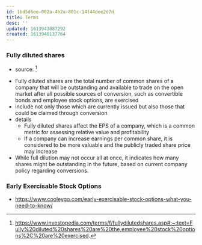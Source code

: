 ```yaml
---
id: 1bd5d6ee-002a-4b2a-801c-14f44dee2d7d
title: Terms
desc: ''
updated: 1613943087292
created: 1613940137764
---
```



### Fully diluted shares
- source: [^1]
<!-- -->


- Fully diluted shares are the total number of common shares of a company that will be outstanding and available to trade on the open market after all possible sources of conversion, such as convertible bonds and employee stock options, are exercised
-  include not only those which are currently issued but also those that could be claimed through conversion
- details
    - Fully diluted shares affect the EPS of a company, which is a common metric for assessing relative value and profitability
    - If a company can increase earnings per common share, it is considered to be more valuable and the publicly traded share price may increase
- While full dilution may not occur all at once, it indicates how many shares might be outstanding in the future, based on current company policy regarding conversions.

[^1]: https://www.investopedia.com/terms/f/fullydilutedshares.asp#:~:text=Fully%20diluted%20shares%20are%20the,employee%20stock%20options%2C%20are%20exercised.

### Early Exercisable Stock Options
- https://www.cooleygo.com/early-exercisable-stock-options-what-you-need-to-know/